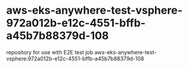 # aws-eks-anywhere-test-vsphere-972a012b-e12c-4551-bffb-a45b7b88379d-108
repository for use with E2E test job aws-eks-anywhere-test-vsphere:972a012b-e12c-4551-bffb-a45b7b88379d-108
